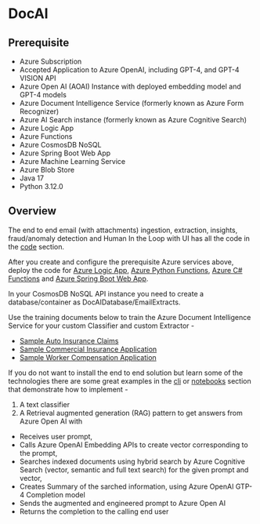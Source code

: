 # DocAI

## Prerequisite
- Azure Subscription
- Accepted Application to Azure OpenAI, including GPT-4, and GPT-4 VISION API
- Azure Open AI (AOAI) Instance with deployed embedding model and GPT-4 models
- Azure Document Intelligence Service (formerly known as Azure Form Recognizer)
- Azure AI Search instance (formerly known as Azure Cognitive Search)
- Azure Logic App
- Azure Functions
- Azure CosmosDB NoSQL
- Azure Spring Boot Web App
- Azure Machine Learning Service
- Azure Blob Store
- Java 17
- Python 3.12.0

## Overview

The end to end email (with attachments) ingestion, extraction, insights, fraud/anomaly detection and Human In the Loop with UI has all the code in the [code](code) section. 

After you create and configure the prerequisite Azure services above, deploy the code for [Azure Logic App](code/logic-apps), [Azure Python Functions](code/python/functions), [Azure C# Functions](code/dotnet) and [Azure Spring Boot Web App](code/web-apps).

In your CosmosDB NoSQL API instance you need to create a database/container as DocAIDatabase/EmailExtracts.

Use the training documents below to train the Azure Document Intelligence Service for your custom Classifier and custom Extractor -

- [Sample Auto Insurance Claims](data/sample-claims-docs/training)
- [Sample Commercial Insurance Application](data/sample-commercial-insurance-docs/training)
- [Sample Worker Compensation Application](data/sample-worker-compensation-docs/training)


If you do not want to install the end to end solution but learn some of the technologies there are some great examples in the [cli](code/python/cli) or [notebooks](code/python/notebooks) section that demonstrate how to implement - 

1. A text classifier
2. A Retrieval augmented generation (RAG) pattern to get answers from Azure Open AI with 

- Receives user prompt,
- Calls Azure OpenAI Embedding APIs to create vector corresponding to the prompt,
- Searches indexed documents using hybrid search by Azure Cognitive Search (vector, semantic and full text search) for the given prompt and vector,
- Creates Summary of the sarched information, using Azure OpenAI GTP-4 Completion model
- Sends the augmented and engineered prompt to Azure Open AI
- Returns the completion to the calling end user

